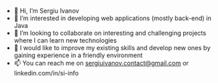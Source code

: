 - 👋 Hi, I’m Sergiu Ivanov
- 👀 I’m interested in developing web applications (mostly back-end) in Java
- 💞️ I’m looking to collaborate on interesting and challenging projects where I can learn new technologies
- 🧠 I would like to improve my existing skills and develop new ones by gaining experience in a friendly environment
- 📫 You can reach me on sergiuivanov.contact@gmail.com or linkedin.com/in/si-info

<!---
GreySerj/GreySerj is a ✨ special ✨ repository because its `README.md` (this file) appears on your GitHub profile.
You can click the Preview link to take a look at your changes.
--->
